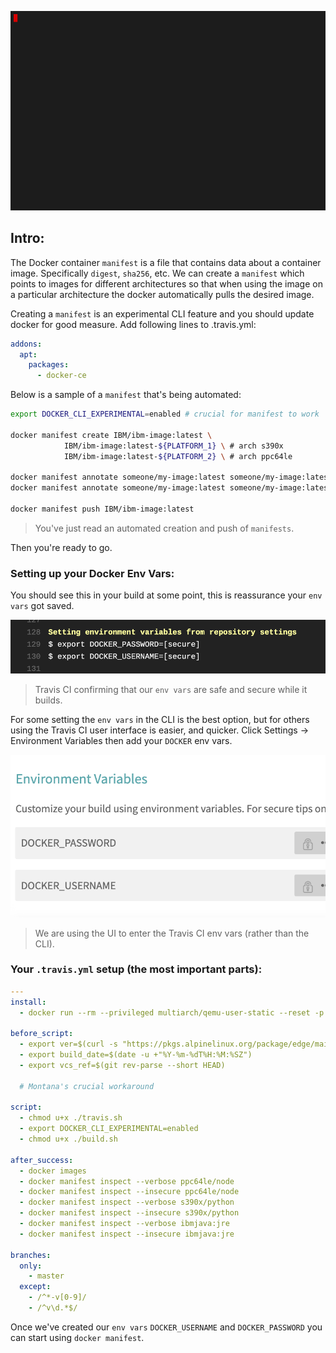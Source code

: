 ![Manifest](manifest.gif)

## Intro:

The Docker container `manifest` is a file that contains data about a container image. Specifically `digest`, `sha256`, etc. We can create a `manifest` which points to images for different architectures so that when using the image on a particular architecture the docker automatically pulls the desired image.

Creating a ```manifest``` is an experimental CLI feature and you should update docker for good measure. Add following lines to .travis.yml:

```yaml
addons:
  apt:
    packages:
      - docker-ce
```
Below is a sample of a `manifest` that's being automated:

```bash
export DOCKER_CLI_EXPERIMENTAL=enabled # crucial for manifest to work 

docker manifest create IBM/ibm-image:latest \
            IBM/ibm-image:latest-${PLATFORM_1} \ # arch s390x 
            IBM/ibm-image:latest-${PLATFORM_2} \ # arch ppc64le
            
docker manifest annotate someone/my-image:latest someone/my-image:latest-${PLATFORM_1} --arch ${PLATFORM_1}
docker manifest annotate someone/my-image:latest someone/my-image:latest-${PLATFORM_2} --arch ${PLATFORM_2}

docker manifest push IBM/ibm-image:latest
```
> You've just read an automated creation and push of `manifests`. 

Then you're ready to go. 

### Setting up your Docker Env Vars:

You should see this in your build at some point, this is reassurance your `env vars` got saved.

![envvars](dockervars.png)

> Travis CI confirming that our `env vars` are safe and secure while it builds. 

For some setting the `env vars` in the CLI is the best option, but for others using the Travis CI user interface is easier, and quicker. Click Settings -> Environment Variables then add your `DOCKER` env vars. 

![UI](envvarui.png)

> We are using the UI to enter the Travis CI env vars (rather than the CLI).

### Your `.travis.yml` setup (the most important parts): 

```yaml
---
install:
  - docker run --rm --privileged multiarch/qemu-user-static --reset -p yes

before_script:
  - export ver=$(curl -s "https://pkgs.alpinelinux.org/package/edge/main/x86_64/curl" | grep -A3 Version | grep href | sed 's/<[^>]*>//g' | tr -d " ")
  - export build_date=$(date -u +"%Y-%m-%dT%H:%M:%SZ")
  - export vcs_ref=$(git rev-parse --short HEAD)

  # Montana's crucial workaround
  
script:
  - chmod u+x ./travis.sh
  - export DOCKER_CLI_EXPERIMENTAL=enabled
  - chmod u+x ./build.sh

after_success:
  - docker images
  - docker manifest inspect --verbose ppc64le/node
  - docker manifest inspect --insecure ppc64le/node
  - docker manifest inspect --verbose s390x/python
  - docker manifest inspect --insecure s390x/python
  - docker manifest inspect --verbose ibmjava:jre
  - docker manifest inspect --insecure ibmjava:jre

branches:
  only:
    - master
  except:
    - /^*-v[0-9]/
    - /^v\d.*$/
```

Once we've created our `env vars`  `DOCKER_USERNAME` and `DOCKER_PASSWORD` you can start using `docker manifest`. 




